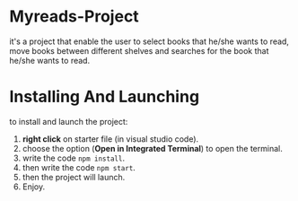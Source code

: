# Myreads-Project
 it's a project that enable the user to select books that he/she wants to read, move books between different shelves and searches for the book that he/she wants to read.

# Installing And Launching
 to install and launch the project:
  1) **right click** on starter file (in visual studio code).
  2) choose the option (**Open in Integrated Terminal**) to open the terminal.
  3) write the code `npm install`.
  4) then write the code `npm start`.
  5) then the project will launch.
  6) Enjoy.
